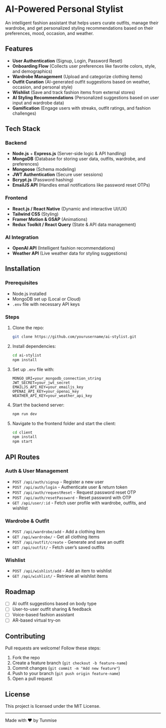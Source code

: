 # AI-Powered Personal Stylist

An intelligent fashion assistant that helps users curate outfits, manage their wardrobe, and get personalized styling recommendations based on their preferences, mood, occasion, and weather.

## Features

- **User Authentication** (Signup, Login, Password Reset)
- **Onboarding Flow** (Collects user preferences like favorite colors, style, and demographics)
- **Wardrobe Management** (Upload and categorize clothing items)
- **Outfit Curation** (AI-generated outfit suggestions based on weather, occasion, and personal style)
- **Wishlist** (Save and track fashion items from external stores)
- **AI Styling Recommendations** (Personalized suggestions based on user input and wardrobe data)
- **Gamification** (Engage users with streaks, outfit ratings, and fashion challenges)

## Tech Stack

### Backend
- **Node.js** + **Express.js** (Server-side logic & API handling)
- **MongoDB** (Database for storing user data, outfits, wardrobe, and preferences)
- **Mongoose** (Schema modeling)
- **JWT Authentication** (Secure user sessions)
- **Bcrypt.js** (Password hashing)
- **EmailJS API** (Handles email notifications like password reset OTPs)

### Frontend
- **React.js / React Native** (Dynamic and interactive UI/UX)
- **Tailwind CSS** (Styling)
- **Framer Motion & GSAP** (Animations)
- **Redux Toolkit / React Query** (State & API data management)

### AI Integration
- **OpenAI API** (Intelligent fashion recommendations)
- **Weather API** (Live weather data for styling suggestions)

## Installation

### Prerequisites
- Node.js installed
- MongoDB set up (Local or Cloud)
- `.env` file with necessary API keys

### Steps
1. Clone the repo:
   ```sh
   git clone https://github.com/yourusername/ai-stylist.git
   ```
2. Install dependencies:
   ```sh
   cd ai-stylist
   npm install
   ```
3. Set up `.env` file with:
   ```env
   MONGO_URI=your_mongodb_connection_string
   JWT_SECRET=your_jwt_secret
   EMAILJS_API_KEY=your_emailjs_key
   OPENAI_API_KEY=your_openai_key
   WEATHER_API_KEY=your_weather_api_key
   ```
4. Start the backend server:
   ```sh
   npm run dev
   ```
5. Navigate to the frontend folder and start the client:
   ```sh
   cd client
   npm install
   npm start
   ```

## API Routes

### Auth & User Management
- `POST /api/auth/signup` - Register a new user
- `POST /api/auth/login` - Authenticate user & return token
- `POST /api/auth/requestReset` - Request password reset OTP
- `POST /api/auth/resetPassword` - Reset password with OTP
- `GET /api/user/:id` - Fetch user profile with wardrobe, outfits, and wishlist

### Wardrobe & Outfit
- `POST /api/wardrobe/add` - Add a clothing item
- `GET /api/wardrobe/` - Get all clothing items
- `POST /api/outfit/create` - Generate and save an outfit
- `GET /api/outfit/` - Fetch user’s saved outfits

### Wishlist
- `POST /api/wishlist/add` - Add an item to wishlist
- `GET /api/wishlist/` - Retrieve all wishlist items

## Roadmap
- [ ] AI outfit suggestions based on body type
- [ ] User-to-user outfit sharing & feedback
- [ ] Voice-based fashion assistant
- [ ] AR-based virtual try-on

## Contributing
Pull requests are welcome! Follow these steps:
1. Fork the repo
2. Create a feature branch (`git checkout -b feature-name`)
3. Commit changes (`git commit -m "Add new feature"`)
4. Push to your branch (`git push origin feature-name`)
5. Open a pull request

## License
This project is licensed under the MIT License.

---

Made with ❤️ by Tunmise

